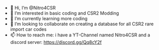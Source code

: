 - 👋 Hi, I’m @Nitro4CSR
- 👀 I’m interested in basic coding and CSR2 Modding
- 🌱 I’m currently learning more coding
- 💞️ I’m looking to collaborate on creating a database for all CSR2 rare import car codes
- 📫 How to reach me: i have a YT-Channel named Nitro4CSR and a discord server: https://discord.gg/Qq8cY2f 
